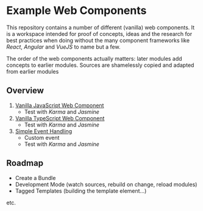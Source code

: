 # Example Web Components

This repository contains a number of different (vanilla) web components. It is a workspace intended for proof of
concepts, ideas and the research for best practices when doing without the many component frameworks like _React_, 
_Angular_ and _VueJS_ to name but a few.

The order of the web components actually matters: later modules add concepts to earlier modules. Sources are shamelessly
copied and adapted from earlier modules

## Overview

1. [Vanilla JavaScript Web Component](./hello-message/README.md)
   - Test with _Karma_ and _Jasmine_
2. [Vanilla TypeScript Web Component](./ts-hello-message/README.md)
   - Test with _Karma_ and _Jasmine_
3. [Simple Event Handling](./input-element/README.md)
   - Custom event
   - Test with _Karma_ and _Jasmine_

## Roadmap

- Create a Bundle
- Development Mode (watch sources, rebuild on change, reload modules)
- Tagged Templates (building the template element...)

etc.
